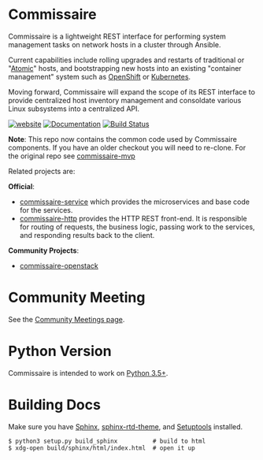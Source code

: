 Commissaire
===========
Commissaire is a lightweight REST interface for performing system management tasks on network hosts in a cluster through Ansible.

Current capabilities include rolling upgrades and restarts of traditional or "[Atomic](http://projectatomic.io)" hosts, and bootstrapping new hosts into an existing "container management" system such as [OpenShift](https://www.openshift.com) or [Kubernetes](https://kubernetes.io).

Moving forward, Commissaire will expand the scope of its REST interface to provide centralized host inventory management and consoldate various Linux subsystems into a centralized API.

[![website](https://img.shields.io/badge/style-www-blue.svg?style=flat&label=website)](http://commissaire.io)
[![Documentation](https://readthedocs.org/projects/commissaire/badge/?version=latest)](http://commissaire.readthedocs.org/) [![Build Status](https://travis-ci.org/projectatomic/commissaire.svg)](https://travis-ci.org/projectatomic/commissaire)

**Note**: This repo now contains the common code used by Commissaire components. If you have an older checkout you will need to re-clone. For the original repo see [commissaire-mvp](https://www.github.com/projectatomic/commissaire-mvp/)


Related projects are:

**Official**:

  * [commissaire-service](https://github.com/projectatomic/commissaire-service) which provides the microservices and base code for the services.
  * [commissaire-http](https://github.com/projectatomic/commissaire-http) provides the HTTP REST front-end. It is responsible for routing of requests, the business logic, passing work to the services, and responding results back to the client.

**Community Projects**:

  * [commissaire-openstack](https://github.com/portdirect/commissaire-openstack)


Community Meeting
=================
See the [Community Meetings page](http://commissaire.readthedocs.io/en/latest/community_meetings.html).


Python Version
==============
Commissaire is intended to work on [Python 3.5+](https://docs.python.org/3.5/).

Building Docs
=============
Make sure you have  [Sphinx](http://www.sphinx-doc.org/en/stable/), [sphinx-rtd-theme](https://pypi.python.org/pypi/sphinx_rtd_theme), and [Setuptools](https://setuptools.readthedocs.io/en/latest/) installed.

```shell
$ python3 setup.py build_sphinx          # build to html
$ xdg-open build/sphinx/html/index.html  # open it up
```
